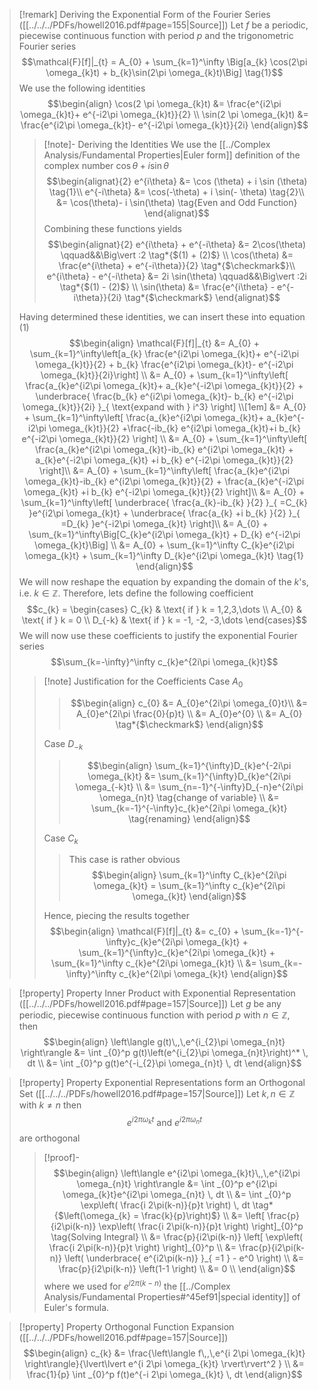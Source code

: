 >[!remark] Deriving the Exponential Form of the Fourier Series ([[../../../PDFs/howell2016.pdf#page=155|Source]])
>Let $f$ be a periodic, piecewise continuous function with period $p$ and the trigonometric Fourier series
>$$\mathcal{F}[f]|_{t} = A_{0} + \sum_{k=1}^\infty \Big[a_{k} \cos(2\pi \omega_{k}t) + b_{k}\sin(2\pi \omega_{k}t)\Big] \tag{1}$$
>We use the following identities
>$$\begin{align}
> \cos(2 \pi \omega_{k}t)  &= \frac{e^{i2\pi \omega_{k}t}+ e^{-i2\pi \omega_{k}t}}{2} \\
> \sin(2 \pi \omega_{k}t)  &= \frac{e^{i2\pi \omega_{k}t}- e^{-i2\pi \omega_{k}t}}{2i}
>\end{align}$$
>>[!note]- Deriving the Identities
>>We use the [[../Complex Analysis/Fundamental Properties|Euler form]] definition of the complex number $\cos \theta + i \sin \theta$ 
>>$$\begin{alignat}{2}
>>  e^{i\theta} &= \cos (\theta) + i \sin (\theta) \tag{1}\\
>>  e^{-i\theta} &= \cos(-\theta) + i \sin(- \theta) \tag{2}\\
>>  &= \cos(\theta)- i \sin(\theta) \tag{Even and Odd Function}
>>\end{alignat}$$
>>Combining these functions yields
>>$$\begin{alignat}{2}
>> e^{i\theta} + e^{-i\theta} &= 2\cos(\theta) \qquad&&\Big\vert :2 \tag*{$(1) + (2)$} \\
>> \cos(\theta) &= \frac{e^{i\theta} + e^{-i\theta}}{2}  \tag*{$\checkmark$}\\
>> e^{i\theta} - e^{-i\theta} &= 2i \sin(\theta) \qquad&&\Big\vert :2i \tag*{$(1) - (2)$} \\
>> \sin(\theta) &= \frac{e^{i\theta} - e^{-i\theta}}{2i} \tag*{$\checkmark$}
>>\end{alignat}$$
>
>Having determined these identities, we can insert these into equation $(1)$ 
>$$\begin{align}
> \mathcal{F}[f]|_{t} &= A_{0} + \sum_{k=1}^\infty\left[a_{k}  \frac{e^{i2\pi \omega_{k}t}+ e^{-i2\pi \omega_{k}t}}{2} + b_{k} \frac{e^{i2\pi \omega_{k}t}- e^{-i2\pi \omega_{k}t}}{2i}\right] \\ 
> &= A_{0} + \sum_{k=1}^\infty\left[  \frac{a_{k}e^{i2\pi \omega_{k}t}+ a_{k}e^{-i2\pi \omega_{k}t}}{2} + \underbrace{ \frac{b_{k} e^{i2\pi \omega_{k}t}- b_{k} e^{-i2\pi \omega_{k}t}}{2i} }_{ \text{expand with } i^3} \right]  \\[1em]
> &= A_{0} + \sum_{k=1}^\infty\left[  \frac{a_{k}e^{i2\pi \omega_{k}t}+ a_{k}e^{-i2\pi \omega_{k}t}}{2} +\frac{-ib_{k} e^{i2\pi \omega_{k}t}+i b_{k} e^{-i2\pi \omega_{k}t}}{2} \right]  \\ 
> &= A_{0} + \sum_{k=1}^\infty\left[  \frac{a_{k}e^{i2\pi \omega_{k}t}-ib_{k} e^{i2\pi \omega_{k}t} + a_{k}e^{-i2\pi \omega_{k}t} +i b_{k} e^{-i2\pi \omega_{k}t}}{2} \right]\\
> &= A_{0} + \sum_{k=1}^\infty\left[  \frac{a_{k}e^{i2\pi \omega_{k}t}-ib_{k} e^{i2\pi \omega_{k}t}}{2} + \frac{a_{k}e^{-i2\pi \omega_{k}t} +i b_{k} e^{-i2\pi \omega_{k}t}}{2} \right]\\
> &= A_{0} + \sum_{k=1}^\infty\left[  \underbrace{ \frac{a_{k}-ib_{k} }{2} }_{ =C_{k} }e^{i2\pi \omega_{k}t} + \underbrace{ \frac{a_{k} +i b_{k} }{2} }_{ =D_{k} }e^{-i2\pi \omega_{k}t} \right]\\
> &= A_{0} + \sum_{k=1}^\infty\Big[C_{k}e^{i2\pi \omega_{k}t} + D_{k} e^{-i2\pi \omega_{k}t}\Big] \\
> &= A_{0} + \sum_{k=1}^\infty C_{k}e^{i2\pi \omega_{k}t} + \sum_{k=1}^\infty D_{k}e^{i2\pi \omega_{k}t} \tag{1}
>\end{align}$$
> We will now reshape the equation by expanding the domain of the $k$'s, i.e. $k \in \mathbb{Z}$. Therefore, lets define the following coefficient
> $$c_{k} = \begin{cases}
> C_{k} & \text{ if } k = 1,2,3,\dots \\
> A_{0} & \text{ if } k = 0 \\
> D_{-k} & \text{ if } k = -1, -2, -3,\dots
>\end{cases}$$
>We will now use these coefficients to justify the exponential Fourier series
>$$\sum_{k=-\infty}^\infty c_{k}e^{2i\pi \omega_{k}t}$$
>>[!note] Justification for the Coefficients
>>Case $A_0$
>>> $$\begin{align}
>>> c_{0} &= A_{0}e^{2i\pi \omega_{0}t}\\
>>> &= A_{0}e^{2i\pi \frac{0}{p}t} \\
>>> &= A_{0}e^{0} \\
>>> &= A_{0} \tag*{$\checkmark$}
>>>\end{align}$$
>>
>>Case $D_{-k}$
>>>$$\begin{align}
>>> \sum_{k=1}^{\infty}D_{k}e^{-2i\pi \omega_{k}t} &=  \sum_{k=1}^{\infty}D_{k}e^{2i\pi \omega_{-k}t} \\
>>> &= \sum_{n=-1}^{-\infty}D_{-n}e^{2i\pi \omega_{n}t} \tag{change of variable} \\
>>> &= \sum_{k=-1}^{-\infty}c_{k}e^{2i\pi \omega_{k}t} \tag{renaming}
>>>\end{align}$$
>>
>>Case $C_k$
>>> This case is rather obvious
>>> $$\begin{align}
>>> \sum_{k=1}^\infty C_{k}e^{2i\pi \omega_{k}t} = \sum_{k=1}^\infty c_{k}e^{2i\pi \omega_{k}t}
>>>\end{align}$$
>>
>>Hence, piecing the results together
>>$$\begin{align}
>> \mathcal{F}[f]|_{t} &= c_{0} + \sum_{k=-1}^{-\infty}c_{k}e^{2i\pi \omega_{k}t} + \sum_{k=1}^{\infty}c_{k}e^{2i\pi \omega_{k}t} +  \sum_{k=1}^\infty c_{k}e^{2i\pi \omega_{k}t} \\
>>  &= \sum_{k=-\infty}^\infty c_{k}e^{2i\pi \omega_{k}t}
>>\end{align}$$


>[!property] Property Inner Product with Exponential Representation  ([[../../../PDFs/howell2016.pdf#page=157|Source]])
>Let $g$ be any periodic, piecewise continuous function with period $p$ with $n \in \mathbb{Z}$, then
>$$\begin{align}
> \left\langle g(t)\,,\,e^{i_{2}\pi \omega_{n}t} \right\rangle &= \int _{0}^p g(t)\left(e^{i_{2}\pi \omega_{n}t}\right)^* \, dt   \\
> &= \int _{0}^p g(t)e^{-i_{2}\pi \omega_{n}t} \, dt
>\end{align}$$

>[!property] Property Exponential Representations form an Orthogonal Set ([[../../../PDFs/howell2016.pdf#page=157|Source]])
>Let $k,n \in \mathbb{Z}$ with $k\neq n$ then 
>$$e^{i2\pi \omega_{k}t} \text{ and } e^{i2\pi \omega_{n}t} $$
>are orthogonal
>>[!proof]-
>>$$\begin{align}
>> \left\langle e^{i2\pi \omega_{k}t}\,,\,e^{i2\pi \omega_{n}t} \right\rangle &= \int _{0}^p e^{i2\pi \omega_{k}t}e^{i2\pi \omega_{n}t} \, dt \\
>> &= \int _{0}^p \exp\left( \frac{i 2\pi(k-n)}{p}t \right)  \, dt \tag*{$\left(\omega_{k} = \frac{k}{p}\right)$} \\
>> &= \left[ \frac{p}{i2\pi(k-n)} \exp\left( \frac{i 2\pi(k-n)}{p}t \right)  \right]_{0}^p \tag{Solving Integral} \\
>> &= \frac{p}{i2\pi(k-n)} \left[ \exp\left( \frac{i 2\pi(k-n)}{p}t \right)  \right]_{0}^p \\
>> &= \frac{p}{i2\pi(k-n)} \left( \underbrace{ e^{i2\pi(k-n)} }_{ =1 } - e^0  \right) \\
>> &= \frac{p}{i2\pi(k-n)} \left(1-1 \right) \\
>> &= 0 \\
>>\end{align}$$
>>where we used for $e^{i2\pi(k-n)}$ the [[../Complex Analysis/Fundamental Properties#^45ef91|special identity]] of Euler's formula.

>[!property] Property Orthogonal Function Expansion ([[../../../PDFs/howell2016.pdf#page=157|Source]])
>$$\begin{align}
> c_{k} &= \frac{\left\langle f\,,\,e^{i 2\pi \omega_{k}t} \right\rangle}{\lvert\lvert e^{i 2\pi \omega_{k}t} \rvert\rvert^2 }  \\
> &= \frac{1}{p} \int _{0}^p f(t)e^{-i 2\pi \omega_{k}t} \, dt 
>\end{align}$$